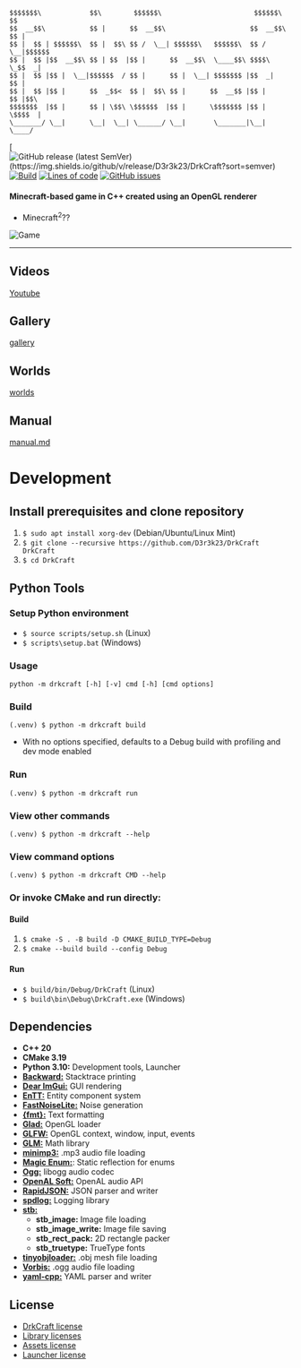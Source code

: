 ```
$$$$$$$\            $$\        $$$$$$\                       $$$$$$\    $$
$$  __$$\           $$ |      $$  __$$\                     $$  __$$\   $$ |
$$ |  $$ | $$$$$$\  $$ |  $$\ $$ /  \__| $$$$$$\   $$$$$$\  $$ /  \__|$$$$$$
$$ |  $$ |$$  __$$\ $$ | $$  |$$ |      $$  __$$\  \____$$\ $$$$\     \_$$  _|
$$ |  $$ |$$ |  \__|$$$$$$  / $$ |      $$ |  \__| $$$$$$$ |$$  _|      $$ |
$$ |  $$ |$$ |      $$  _$$<  $$ |  $$\ $$ |      $$  __$$ |$$ |        $$ |$$\
$$$$$$$  |$$ |      $$ | \$$\ \$$$$$$  |$$ |      \$$$$$$$ |$$ |        \$$$$  |
\_______/ \__|      \__|  \__| \______/ \__|       \_______|\__|         \____/
```

[![GitHub release (latest SemVer)(https://img.shields.io/github/v/release/D3r3k23/DrkCraft?sort=semver)](https://github.com/D3r3k23/DrkCraft/releases)
[![Build](https://img.shields.io/github/workflow/status/D3r3k23/DrkCraft/Build?style=plastic)](https://github.com/D3r3k23/DrkCraft/actions/workflows/build.yaml)
[![Lines of code](https://img.shields.io/tokei/lines/github/D3r3k23/DrkCraft?style=plastic)](/src)
[![GitHub issues](https://img.shields.io/github/issues/D3r3k23/DrkCraft)](https://github.com/D3r3k23/DrkCraft/issues)

#### Minecraft-based game in C++ created using an OpenGL renderer

* Minecraft<sup>2</sup>??

![Game](/media/game.png)

***

## Videos
[Youtube](https://www.youtube.com/playlist?list=PLD41ILT9lDJa0fnwzflIxxq_wivyyBtYb)

## Gallery
[gallery](/gallery)

## Worlds
[worlds](/worlds)

## Manual
[manual.md](/doc/manual.md)

# Development

## Install prerequisites and clone repository
1. `$ sudo apt install xorg-dev` (Debian/Ubuntu/Linux Mint)
2. `$ git clone --recursive https://github.com/D3r3k23/DrkCraft DrkCraft`
3. `$ cd DrkCraft`

## Python Tools

### Setup Python environment
* `$ source scripts/setup.sh` (Linux)
* `$ scripts\setup.bat` (Windows)

### Usage
`python -m drkcraft [-h] [-v] cmd [-h] [cmd options]`

### Build
`(.venv) $ python -m drkcraft build`
* With no options specified, defaults to a Debug build with profiling and dev mode enabled

### Run
`(.venv) $ python -m drkcraft run`

### View other commands
`(.venv) $ python -m drkcraft --help`

### View command options
`(.venv) $ python -m drkcraft CMD --help`

### Or invoke CMake and run directly:

#### Build
1. `$ cmake -S . -B build -D CMAKE_BUILD_TYPE=Debug`
2. `$ cmake --build build --config Debug`

#### Run
* `$ build/bin/Debug/DrkCraft` (Linux)
* `$ build\bin\Debug\DrkCraft.exe` (Windows)

## Dependencies

* **C++ 20**
* **CMake 3.19**
* **Python 3.10:** Development tools, Launcher
* [**Backward:**](https://github.com/bombela/backward-cpp) Stacktrace printing
* [**Dear ImGui:**](https://github.com/ocornut/imgui) GUI rendering
* [**EnTT:**](https://github.com/skypjack/entt) Entity component system
* [**FastNoiseLite:**](https://github.com/Auburn/FastNoiseLite) Noise generation
* [**{fmt}:**](https://github.com/fmtlib/fmt) Text formatting
* [**Glad:**](https://github.com/Dav1dde/glad) OpenGL loader
* [**GLFW:**](https://github.com/glfw/glfw) OpenGL context, window, input, events
* [**GLM:**](https://github.com/g-truc/glm) Math library
* [**minimp3:**](https://github.com/lieff/minimp3) .mp3 audio file loading
* [**Magic Enum:**](https://github.com/Neargye/magic_enum): Static reflection for enums
* [**Ogg:**](https://gitlab.xiph.org/xiph/ogg) libogg audio codec
* [**OpenAL Soft:**](https://github.com/kcat/openal-soft) OpenAL audio API
* [**RapidJSON:**](https://github.com/Tencent/rapidjson) JSON parser and writer
* [**spdlog:**](https://github.com/gabime/spdlog) Logging library
* [**stb:**](https://github.com/nothings/stb)
  - **stb_image:** Image file loading
  - **stb_image_write:** Image file saving
  - **stb_rect_pack:** 2D rectangle packer
  - **stb_truetype:** TrueType fonts
* [**tinyobjloader:**](https://github.com/tinyobjloader/tinyobjloader) .obj mesh file loading
* [**Vorbis:**](https://github.com/xiph/vorbis) .ogg audio file loading
* [**yaml-cpp:**](https://github.com/jbeder/yaml-cpp) YAML parser and writer

## License
* [DrkCraft license](/LICENSE.txt)
* [Library licenses](/lib/LICENSE.toml)
* [Assets license](/assets/LICENSE.txt)
* [Launcher license](/launcher/LICENSE.txt)
